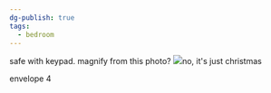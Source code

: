 ```yaml
---
dg-publish: true
tags:
  - bedroom
---
```

safe with keypad. magnify from this photo?
![](https://i.imgur.com/g0tppgR.jpeg)no, it's just christmas

envelope 4

